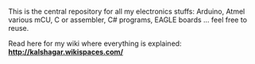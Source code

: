 This is the central repository for all my electronics stuffs: Arduino, Atmel various mCU, C or assembler, C# programs, EAGLE boards ... feel free to reuse.

Read here for my wiki where everything is explained: **http://kalshagar.wikispaces.com/**